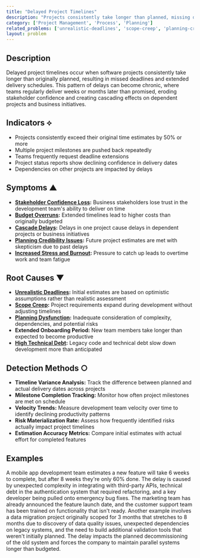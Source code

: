 ```yaml
---
title: "Delayed Project Timelines"
description: "Projects consistently take longer than planned, missing deadlines and extending delivery schedules beyond original estimates."
category: ['Project Management', 'Process', 'Planning']
related_problems: ['unrealistic-deadlines', 'scope-creep', 'planning-credibility-issues']
layout: problem
---
```


## Description

Delayed project timelines occur when software projects consistently take longer than originally planned, resulting in missed deadlines and extended delivery schedules. This pattern of delays can become chronic, where teams regularly deliver weeks or months later than promised, eroding stakeholder confidence and creating cascading effects on dependent projects and business initiatives.

## Indicators ⟡

- Projects consistently exceed their original time estimates by 50% or more
- Multiple project milestones are pushed back repeatedly
- Teams frequently request deadline extensions
- Project status reports show declining confidence in delivery dates
- Dependencies on other projects are impacted by delays

## Symptoms ▲

- **[Stakeholder Confidence Loss](stakeholder-confidence-loss.md):** Business stakeholders lose trust in the development team's ability to deliver on time
- **[Budget Overruns](budget-overruns.md):** Extended timelines lead to higher costs than originally budgeted
- **[Cascade Delays](cascade-delays.md):** Delays in one project cause delays in dependent projects or business initiatives
- **[Planning Credibility Issues](planning-credibility-issues.md):** Future project estimates are met with skepticism due to past delays
- **[Increased Stress and Burnout](increased-stress-and-burnout.md):** Pressure to catch up leads to overtime work and team fatigue

## Root Causes ▼

- **[Unrealistic Deadlines](unrealistic-deadlines.md):** Initial estimates are based on optimistic assumptions rather than realistic assessment
- **[Scope Creep](scope-creep.md):** Project requirements expand during development without adjusting timelines
- **[Planning Dysfunction](planning-dysfunction.md):** Inadequate consideration of complexity, dependencies, and potential risks
- **Extended Onboarding Period:** New team members take longer than expected to become productive
- **[High Technical Debt](high-technical-debt.md):** Legacy code and technical debt slow down development more than anticipated

## Detection Methods ○

- **Timeline Variance Analysis:** Track the difference between planned and actual delivery dates across projects
- **Milestone Completion Tracking:** Monitor how often project milestones are met on schedule
- **Velocity Trends:** Measure development team velocity over time to identify declining productivity patterns
- **Risk Materialization Rate:** Assess how frequently identified risks actually impact project timelines
- **Estimation Accuracy Metrics:** Compare initial estimates with actual effort for completed features

## Examples

A mobile app development team estimates a new feature will take 6 weeks to complete, but after 8 weeks they're only 60% done. The delay is caused by unexpected complexity in integrating with third-party APIs, technical debt in the authentication system that required refactoring, and a key developer being pulled onto emergency bug fixes. The marketing team has already announced the feature launch date, and the customer support team has been trained on functionality that isn't ready. Another example involves a data migration project originally scoped for 3 months that stretches to 8 months due to discovery of data quality issues, unexpected dependencies on legacy systems, and the need to build additional validation tools that weren't initially planned. The delay impacts the planned decommissioning of the old system and forces the company to maintain parallel systems longer than budgeted.